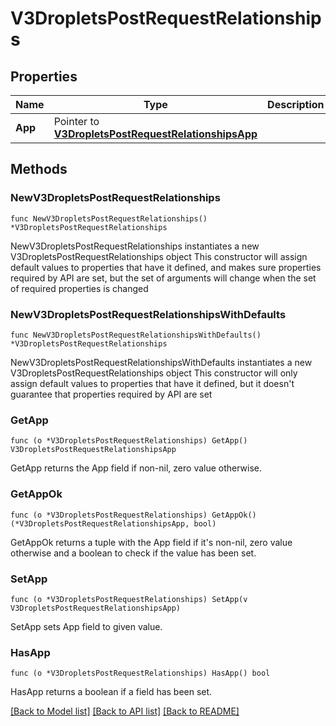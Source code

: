 # V3DropletsPostRequestRelationships

## Properties

Name | Type | Description | Notes
------------ | ------------- | ------------- | -------------
**App** | Pointer to [**V3DropletsPostRequestRelationshipsApp**](V3DropletsPostRequestRelationshipsApp.md) |  | [optional] 

## Methods

### NewV3DropletsPostRequestRelationships

`func NewV3DropletsPostRequestRelationships() *V3DropletsPostRequestRelationships`

NewV3DropletsPostRequestRelationships instantiates a new V3DropletsPostRequestRelationships object
This constructor will assign default values to properties that have it defined,
and makes sure properties required by API are set, but the set of arguments
will change when the set of required properties is changed

### NewV3DropletsPostRequestRelationshipsWithDefaults

`func NewV3DropletsPostRequestRelationshipsWithDefaults() *V3DropletsPostRequestRelationships`

NewV3DropletsPostRequestRelationshipsWithDefaults instantiates a new V3DropletsPostRequestRelationships object
This constructor will only assign default values to properties that have it defined,
but it doesn't guarantee that properties required by API are set

### GetApp

`func (o *V3DropletsPostRequestRelationships) GetApp() V3DropletsPostRequestRelationshipsApp`

GetApp returns the App field if non-nil, zero value otherwise.

### GetAppOk

`func (o *V3DropletsPostRequestRelationships) GetAppOk() (*V3DropletsPostRequestRelationshipsApp, bool)`

GetAppOk returns a tuple with the App field if it's non-nil, zero value otherwise
and a boolean to check if the value has been set.

### SetApp

`func (o *V3DropletsPostRequestRelationships) SetApp(v V3DropletsPostRequestRelationshipsApp)`

SetApp sets App field to given value.

### HasApp

`func (o *V3DropletsPostRequestRelationships) HasApp() bool`

HasApp returns a boolean if a field has been set.


[[Back to Model list]](../README.md#documentation-for-models) [[Back to API list]](../README.md#documentation-for-api-endpoints) [[Back to README]](../README.md)


